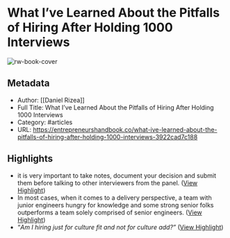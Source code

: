 # What I’ve Learned About the Pitfalls of Hiring After Holding 1000 Interviews

![rw-book-cover](https://miro.medium.com/v2/resize:fit:1122/1*RTfDNS9CiOLHRQNugwjLQg.jpeg)

## Metadata
- Author: [[Daniel Rizea]]
- Full Title: What I’ve Learned About the Pitfalls of Hiring After Holding 1000 Interviews
- Category: #articles
- URL: https://entrepreneurshandbook.co/what-ive-learned-about-the-pitfalls-of-hiring-after-holding-1000-interviews-3922cad7c188

## Highlights
- it is very important to take notes, document your decision and submit them before talking to other interviewers from the panel. ([View Highlight](https://read.readwise.io/read/01h2153g6fbz613gbtvy1w81ac))
- In most cases, when it comes to a delivery perspective, a team with junior engineers hungry for knowledge and some strong senior folks outperforms a team solely comprised of senior engineers. ([View Highlight](https://read.readwise.io/read/01h2154vzzy22wgvz4dz7fxeve))
- “*Am I hiring just for culture fit and not for culture add?”* ([View Highlight](https://read.readwise.io/read/01h21554273q0tnk9qftfz6tj4))
